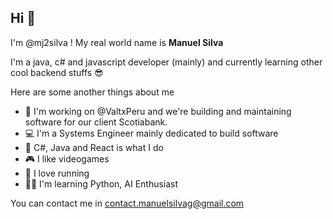 ## Hi 👋

I'm @mj2silva ! My real world name is **Manuel Silva**

I'm a java, c# and javascript developer (mainly) and currently learning other cool backend stuffs 😎

Here are some another things about me

- 👷 I'm working on @ValtxPeru and we're building and maintaining software for our client Scotiabank.
- 💻 I'm a Systems Engineer mainly dedicated to build software
- 💙 C#, Java and React is what I do
- 🎮 I like videogames
- 🏃 I love running
- 👨‍🎓 I'm learning Python, AI Enthusiast

You can contact me in contact.manuelsilvag@gmail.com

<!--
**msilvag/msilvag** is a ✨ _special_ ✨ repository because its `README.md` (this file) appears on your GitHub profile.

Here are some ideas to get you started:

- 🔭 I’m currently working on ...
- 🌱 I’m currently learning ...
- 👯 I’m looking to collaborate on ...
- 🤔 I’m looking for help with ...
- 💬 Ask me about ...
- 📫 How to reach me: ...
- 😄 Pronouns: ...
- ⚡ Fun fact: ...
-->

